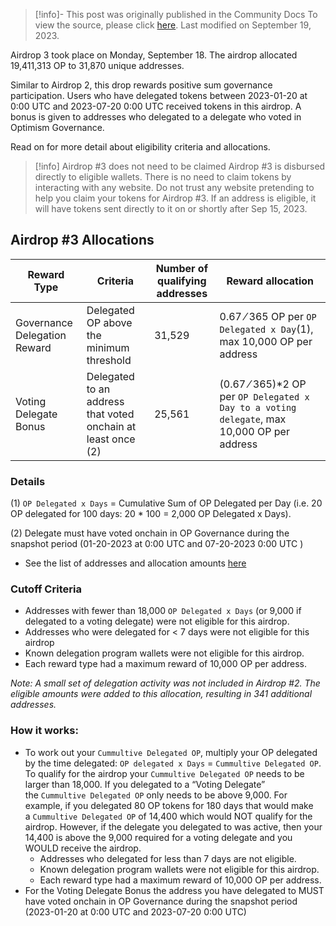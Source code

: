> [!info]- This post was originally published in the Community Docs
> To view the source, please click [here](https://community.optimism.io/docs/governance/airdrop-3/). Last modified on September 19, 2023.

<span class="notvisible"></span>
Airdrop 3 took place on Monday, September 18. The airdrop allocated 19,411,313 OP to 31,870 unique addresses.

Similar to Airdrop 2, this drop rewards positive sum governance participation. Users who have delegated tokens between 2023-01-20 at 0:00 UTC and 2023-07-20 0:00 UTC received tokens in this airdrop. A bonus is given to addresses who delegated to a delegate who voted in Optimism Governance.

Read on for more detail about eligibility criteria and allocations.

> [!info] Airdrop #3 does not need to be claimed
>Airdrop #3 is disbursed directly to eligible wallets. There is no need to claim tokens by interacting with any website. Do not trust any website pretending to help you claim your tokens for Airdrop #3. If an address is eligible, it will have tokens sent directly to it on or shortly after Sep 15, 2023.

## Airdrop #3 Allocations

|Reward Type|Criteria|Number of qualifying addresses|Reward allocation|
|---|---|---|---|
|Governance Delegation Reward|Delegated OP above the minimum threshold|31,529|0.67 ⁄ 365 OP per `OP Delegated x Day`(1), max 10,000 OP per address|
|Voting Delegate Bonus|Delegated to an address that voted onchain at least once (2)|25,561|(0.67 ⁄ 365)*2 OP per `OP Delegated x Day to a voting delegate`, max 10,000 OP per address|

### Details

(1) `OP Delegated x Days` = Cumulative Sum of OP Delegated per Day (i.e. 20 OP delegated for 100 days: 20 * 100 = 2,000 OP Delegated x Days).

(2) Delegate must have voted onchain in OP Governance during the snapshot period (01-20-2023 at 0:00 UTC and 07-20-2023 0:00 UTC )

- See the list of addresses and allocation amounts [here](https://github.com/ethereum-optimism/op-analytics/blob/main/reference_data/address_lists/op_airdrop_3_simple_list.csv)

### Cutoff Criteria

- Addresses with fewer than 18,000 `OP Delegated x Days` (or 9,000 if delegated to a voting delegate) were not eligible for this airdrop.
- Addresses who were delegated for < 7 days were not eligible for this airdrop
- Known delegation program wallets were not eligible for this airdrop.
- Each reward type had a maximum reward of 10,000 OP per address.

_Note: A small set of delegation activity was not included in Airdrop #2. The eligible amounts were added to this allocation, resulting in 341 additional addresses._

### How it works:

- To work out your `Cummultive Delegated OP`, multiply your OP delegated by the time delegated: `OP delegated x Days` = `Cummultive Delegated OP`. To qualify for the airdrop your `Cummultive Delegated OP` needs to be larger than 18,000. If you delegated to a “Voting Delegate” the `Cummultive Delegated OP` only needs to be above 9,000. For example, if you delegated 80 OP tokens for 180 days that would make a `Cummultive Delegated OP` of 14,400 which would NOT qualify for the airdrop. However, if the delegate you delegated to was active, then your 14,400 is above the 9,000 required for a voting delegate and you WOULD receive the airdrop.
    - Addresses who delegated for less than 7 days are not eligible.
    - Known delegation program wallets were not eligible for this airdrop.
    - Each reward type had a maximum reward of 10,000 OP per address.
- For the Voting Delegate Bonus the address you have delegated to MUST have voted onchain in OP Governance during the snapshot period (2023-01-20 at 0:00 UTC and 2023-07-20 0:00 UTC)